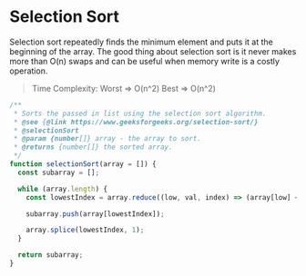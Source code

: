 # Selection Sort

Selection sort repeatedly finds the minimum element and puts it at the beginning of the array. The good thing about selection sort is it never makes more than O(n) swaps and can be useful when memory write is a costly operation.

> Time Complexity:
> Worst => O(n^2)
> Best => O(n^2)

```js
/**
 * Sorts the passed in list using the selection sort algorithm.
 * @see {@link https://www.geeksforgeeks.org/selection-sort/}
 * @selectionSort
 * @param {number[]} array - the array to sort.
 * @returns {number[]} the sorted array.
 */
function selectionSort(array = []) {
  const subarray = [];

  while (array.length) {
    const lowestIndex = array.reduce((low, val, index) => (array[low] < val ? low : index), 0);

    subarray.push(array[lowestIndex]);

    array.splice(lowestIndex, 1);
  }

  return subarray;
}
```
